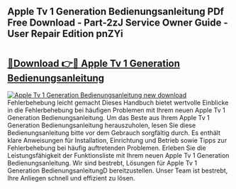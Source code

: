 ## Apple Tv 1 Generation Bedienungsanleitung PDf Free Download - Part-2zJ Service Owner Guide - User Repair Edition pnZYi

# <h2><a href="http://df2ueg1.blite.top/?on=Apple+Tv+1+Generation+Bedienungsanleitung">🔗Download 👉🔴 Apple Tv 1 Generation Bedienungsanleitung</a></h2>

[![Apple Tv 1 Generation Bedienungsanleitung new download](https://i.imgur.com/lujVjoI.png)](http://df2ueg1.blite.top/?on=Apple+Tv+1+Generation+Bedienungsanleitung)
Fehlerbehebung leicht gemacht Dieses Handbuch bietet wertvolle Einblicke in die Fehlerbehebung bei häufigen Problemen mit Ihrem neuen Apple Tv 1 Generation Bedienungsanleitung. Um das Beste aus Ihrem Apple Tv 1 Generation Bedienungsanleitung herauszuholen, lesen Sie diese Bedienungsanleitung bitte vor dem Gebrauch sorgfältig durch. Es enthält klare Anweisungen für Installation, Einrichtung und Betrieb sowie Tipps zur Fehlerbehebung bei häufig auftretenden Problemen. Erleben Sie die Leistungsfähigkeit der Funktionsliste mit Ihrem neuen Apple Tv 1 Generation Bedienungsanleitung. Wir sind bestrebt, Lösungen für Apple Tv 1 Generation BedienungsanleitungD bereitzustellen. Unser Team ist bestrebt, Ihre Anliegen schnell und effizient zu lösen.
